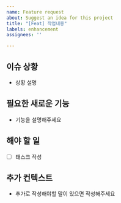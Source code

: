 ```yaml
---
name: Feature request
about: Suggest an idea for this project
title: "[Feat] 작업내용"
labels: enhancement
assignees: ''

---
```


## 이슈 상황
- 상황 설명

## 필요한 새로운 기능
- 기능을 설명해주세요

## 해야 할 일 
- [ ] 태스크 작성

## 추가 컨텍스트
- 추가로 작성해야할 말이 있으면 작성해주세요
